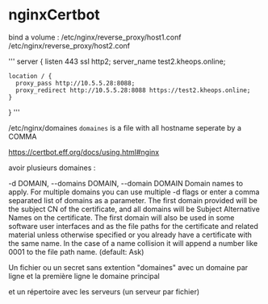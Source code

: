 # nginxCertbot

bind a volume :
/etc/nginx/reverse_proxy/host1.conf
/etc/nginx/reverse_proxy/host2.conf

'''
server {
    listen 443 ssl http2;
    server_name test2.kheops.online;

    location / {
      proxy_pass http://10.5.5.28:8088;
      proxy_redirect http://10.5.5.28:8088 https://test2.kheops.online;
    }
}
'''


/etc/nginx/domaines    `domaines` is a file with all hostname seperate by a COMMA




https://certbot.eff.org/docs/using.html#nginx

avoir plusieurs domaines : 


 -d DOMAIN, --domains DOMAIN, --domain DOMAIN
                        Domain names to apply. For multiple domains you can
                        use multiple -d flags or enter a comma separated list
                        of domains as a parameter. The first domain provided
                        will be the subject CN of the certificate, and all
                        domains will be Subject Alternative Names on the
                        certificate. The first domain will also be used in
                        some software user interfaces and as the file paths
                        for the certificate and related material unless
                        otherwise specified or you already have a certificate
                        with the same name. In the case of a name collision it
                        will append a number like 0001 to the file path name.
                        (default: Ask)
                        
                        
                        
Un fichier ou un secret sans extention "domaines" avec un domaine par ligne et la première ligne le domaine principal 

et un répertoire avec les serveurs (un serveur par fichier)  

